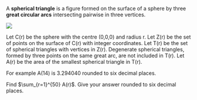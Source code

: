 A **spherical triangle** is a figure formed on the surface of a sphere by three **great circular arcs** intersecting pairwise in three vertices.

![](https://projecteuler.net/project/images/p332_spherical.jpg)

Let C(r) be the sphere with the centre (0,0,0) and radius r.
Let Z(r) be the set of points on the surface of C(r) with integer coordinates.
Let T(r) be the set of spherical triangles with vertices in Z(r). Degenerate spherical triangles, formed by three points on the same great arc, are not included in T(r).
Let A(r) be the area of the smallest spherical triangle in T(r).

For example A(14) is 3.294040 rounded to six decimal places.

Find $\sum_{r=1}^{50} A(r)$. Give your answer rounded to six decimal places.
